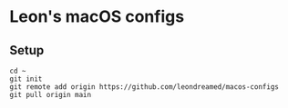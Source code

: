 # Leon's macOS configs

## Setup

```shell
cd ~
git init
git remote add origin https://github.com/leondreamed/macos-configs
git pull origin main
```
